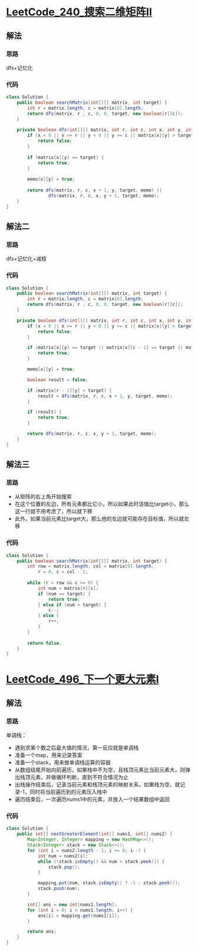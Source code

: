# [LeetCode_240_搜索二维矩阵II](https://leetcode-cn.com/problems/search-a-2d-matrix-ii/)
## 解法
### 思路
dfs+记忆化
### 代码
```java
class Solution {
    public boolean searchMatrix(int[][] matrix, int target) {
        int r = matrix.length, c = matrix[0].length;
        return dfs(matrix, r , c, 0, 0, target, new boolean[r][c]);
    }
    
    private boolean dfs(int[][] matrix, int r, int c, int x, int y, int target, boolean[][] memo) {
        if (x < 0 || x >= r || y < 0 || y >= c || matrix[x][y] > target || memo[x][y]) {
            return false;
        }
        
        if (matrix[x][y] == target) {
            return true;
        }
        
        memo[x][y] = true;
        
        return dfs(matrix, r, c, x + 1, y, target, memo) ||
                dfs(matrix, r, c, x, y + 1, target, memo);
    }
}
```
## 解法二
### 思路
dfs+记忆化+减枝
### 代码
```java
class Solution {
    public boolean searchMatrix(int[][] matrix, int target) {
        int r = matrix.length, c = matrix[0].length;
        return dfs(matrix, r , c, 0, 0, target, new boolean[r][c]);
    }

    private boolean dfs(int[][] matrix, int r, int c, int x, int y, int target, boolean[][] memo) {
        if (x < 0 || x >= r || y < 0 || y >= c || matrix[x][y] > target || memo[x][y]) {
            return false;
        }

        if (matrix[x][y] == target || matrix[x][c - 1] == target || matrix[r - 1][y] == target) {
            return true;
        }

        memo[x][y] = true;

        boolean result = false;

        if (matrix[r - 1][y] > target) {
            result = dfs(matrix, r, c, x + 1, y, target, memo);
        }

        if (result) {
            return true;
        }

        return dfs(matrix, r, c, x, y + 1, target, memo);
    }
}
```
## 解法三
### 思路
- 从矩阵的右上角开始搜索
- 在这个位置的左边，所有元素都比它小，所以如果此时该值比target小，那么这一行就不用考虑了，所以就下移
- 此外，如果当前元素比target大，那么他的左边就可能存在目标值，所以就左移
### 代码
```java
class Solution {
    public boolean searchMatrix(int[][] matrix, int target) {
        int row = matrix.length, col = matrix[0].length,
            r = 0, c = col - 1;
        
        while (r < row && c >= 0) {
            int num = matrix[r][c];
            if (num == target) {
                return true;
            } else if (num > target) {
                c--;
            } else {
                r++;
            }
        }
        
        return false;
    }
}
```
# [LeetCode_496_下一个更大元素I](https://leetcode-cn.com/problems/next-greater-element-i/)
## 解法
### 思路
单调栈：
- 遇到求某个数之后最大值的情况，第一反应就是单调栈
- 准备一个map，用来记录答案
- 准备一个stack，用来做单调栈运算的容器
- 从数组结尾开始向前遍历，如果栈中不为空，且栈顶元素比当前元素大，则弹出栈顶元素，并做循环判断，直到不符合情况为止
- 出栈操作结束后，记录当前元素和栈顶元素的映射关系，如果栈为空，就记录-1，同时将当前遍历到的元素压入栈中
- 遍历结束后，一次遍历nums1中的元素，并放入一个结果数组中返回
### 代码
```java
class Solution {
    public int[] nextGreaterElement(int[] nums1, int[] nums2) {
        Map<Integer, Integer> mapping = new HashMap<>();
        Stack<Integer> stack = new Stack<>();
        for (int i = nums2.length - 1; i >= 0; i--) {
            int num = nums2[i];
            while (!stack.isEmpty() && num > stack.peek()) {
                stack.pop();
            }

            mapping.put(num, stack.isEmpty() ? -1 : stack.peek());
            stack.push(num);
        }

        int[] ans = new int[nums1.length];
        for (int i = 0; i < nums1.length; i++) {
            ans[i] = mapping.get(nums1[i]);
        }

        return ans;
    }
}
```